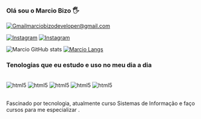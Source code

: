 ### Olá sou o Marcio Bizo 🖐

[![Gmail](https://img.shields.io/badge/Gmail-D14836?style=for-the-badge&logo=gmail&logoColor=white)]()marciobizodeveloper@gmail.com

[![Instagram](https://img.shields.io/badge/Instagram-E4405F?style=for-the-badge&logo=instagram&logoColor=white)](https://instagram.com/marcio_bizo)
[![Instagram](https://img.shields.io/badge/LinkedIn-0077B5?style=for-the-badge&logo=linkedin&logoColor=white)](www.linkedin.com/in/marcio-bizo)


![Marcio GitHub stats](https://github-readme-stats.vercel.app/api?username=MarcioBizo&show_icons=true&theme=radical)
[![Marcio Langs](https://github-readme-stats.vercel.app/api/top-langs/?username=MarcioBizo&layout=compact)](https://github.com/anuraghazra/github-readme-stats)

### Tenologias que eu estudo e uso no meu dia a dia

<div style ="display: inline_block"><br/>
<img align="center" alt="html5" src="https://img.shields.io/badge/HTML5-E34F26?style=for-the-badge&logo=html5&logoColor=white"/>
<img align="center" alt="html5" src="https://img.shields.io/badge/CSS3-1572B6?style=for-the-badge&logo=css3&logoColor=white"/>
<img align="center" alt="html5" src="https://img.shields.io/badge/JavaScript-F7DF1E?style=for-the-badge&logo=javascript&logoColor=black"/>
<img align="center" alt="html5" src="https://img.shields.io/badge/React-20232A?style=for-the-badge&logo=react&logoColor=61DAFB"/>
<img align="center" alt="html5" src="https://img.shields.io/badge/Node.js-43853D?style=for-the-badge&logo=node.js&logoColor=white"/>

</div>
</br>

Fascinado por tecnologia, atualmente curso Sistemas de Informação e faço cursos para me especializar .
